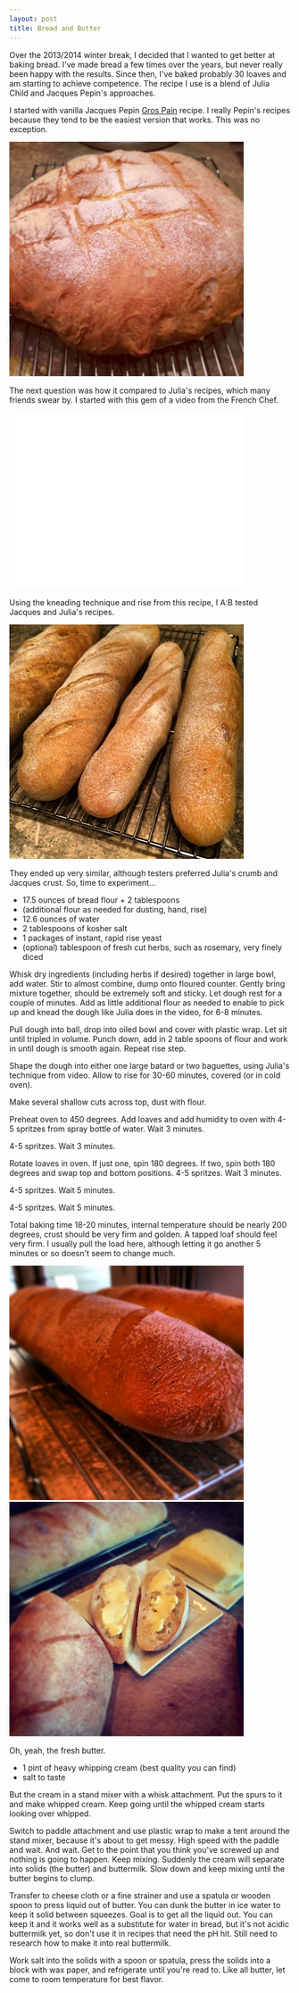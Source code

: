 ```yaml
---
layout: post
title: Bread and Butter
---
```

Over the 2013/2014 winter break, I decided that I wanted to get better at baking bread. I've made bread a few times over the years, but never really been happy with the results. Since then, I've baked probably 30 loaves and am starting to achieve competence. The recipe I use is a blend of Julia Child and Jacques Pepin's approaches.

I started with vanilla Jacques Pepin [Gros Pain](http://blogs.kqed.org/essentialpepin/2011/09/18/gros-pain/ "Gros Pain") recipe. I really Pepin's recipes because they tend to be the easiest version that works. This was no exception.

<img src="/images/grospain.jpg" alt="Gros Pain v1" style="width: 420px;"/>

The next question was how it compared to Julia's recipes, which many friends swear by. I started with this gem of a video from the French Chef.

<iframe width="420" height="315" src="//www.youtube.com/embed/9iH3hjDUhWw" frameborder="0"> </iframe>  

Using the kneading technique and rise from this recipe, I A:B tested Jacques and Julia's recipes.

<img src="/images/bread1.jpg" alt="Comparison" style="width: 420px;"/>

They ended up very similar, although testers preferred Julia's crumb and Jacques crust. So, time to experiment...

* 17.5 ounces of bread flour + 2 tablespoons  
* (additional flour as needed for dusting, hand, rise)
* 12.6 ounces of water  
* 2 tablespoons of kosher salt  
* 1 packages of instant, rapid rise yeast  
* (optional) tablespoon of fresh cut herbs, such as rosemary, very finely diced

Whisk dry ingredients (including herbs if desired) together in large bowl, add water. Stir to almost combine, dump onto floured counter. Gently bring mixture together, should be extremely soft and sticky. Let dough rest for a couple of minutes. Add as little additional flour as needed to enable to pick up and knead the dough like Julia does in the video, for 6-8 minutes.

Pull dough into ball, drop into oiled bowl and cover with plastic wrap. Let sit until tripled in volume. Punch down, add in 2 table spoons of flour and work in until dough is smooth again. Repeat rise step.

Shape the dough into either one large batard or two baguettes, using Julia's technique from video. Allow to rise for 30-60 minutes, covered (or in cold oven).

Make several shallow cuts across top, dust with flour.

Preheat oven to 450 degrees. Add loaves and add humidity to oven with 4-5 spritzes from spray bottle of water. Wait 3 minutes.

4-5 spritzes. Wait 3 minutes.

Rotate loaves in oven. If just one, spin 180 degrees. If two, spin both 180 degrees and swap top and bottom positions. 4-5 spritzes. Wait 3 minutes.

4-5 spritzes. Wait 5 minutes.

4-5 spritzes. Wait 5 minutes.

Total baking time 18-20 minutes, internal temperature should be nearly 200 degrees, crust should be very firm and golden. A tapped loaf should feel very firm. I usually pull the load here, although letting it go another 5 minutes or so doesn't seem to change much.

<img src="/images/working.jpg" alt="Comparison" style="width: 420px;"/>

<img src="/images/breadbutter.jpg" alt="Comparison" style="width: 420px;"/>

Oh, yeah, the fresh butter.

* 1 pint of heavy whipping cream (best quality you can find)  
* salt to taste

But the cream in a stand mixer with a whisk attachment. Put the spurs to it and make whipped cream. Keep going until the whipped cream starts looking over whipped.

Switch to paddle attachment and use plastic wrap to make a tent around the stand mixer, because it's about to get messy. High speed with the paddle and wait. And wait. Get to the point that you think you've screwed up and nothing is going to happen. Keep mixing. Suddenly the cream will separate into solids (the butter) and buttermilk. Slow down and keep mixing until the butter begins to clump.

Transfer to cheese cloth or a fine strainer and use a spatula or wooden spoon to press liquid out of butter. You can dunk the butter in ice water to keep it solid between squeezes. Goal is to get all the liquid out. You can keep it and it works well as a substitute for water in bread, but it's not acidic buttermilk yet, so don't use it in recipes that need the pH hit. Still need to research how to make it into real buttermilk.

Work salt into the solids with a spoon or spatula, press the solids into a block with wax paper, and refrigerate until you're read to. Like all butter, let come to room temperature for best flavor.


